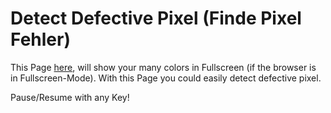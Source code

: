 # Detect Defective Pixel (Finde Pixel Fehler)
This Page [here](https://rawgit.com/mulian/defectivepixel/master/index.html), will show your many colors in Fullscreen (if the browser is in Fullscreen-Mode).
With this Page you could easily detect defective pixel.

Pause/Resume with any Key!
